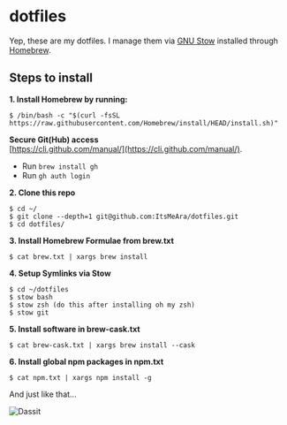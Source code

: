 # dotfiles
Yep, these are my dotfiles. I manage them via [GNU Stow](https://www.gnu.org/software/stow/) installed through [Homebrew](http://brew.sh/).



## Steps to install

**1. Install Homebrew by running:**  
```
$ /bin/bash -c "$(curl -fsSL https://raw.githubusercontent.com/Homebrew/install/HEAD/install.sh)"
```

**Secure Git(Hub) access**  
[https://cli.github.com/manual/](https://cli.github.com/manual/). 
- Run `brew install gh`
- Run `gh auth login`


**2. Clone this repo**  
```
$ cd ~/
$ git clone --depth=1 git@github.com:ItsMeAra/dotfiles.git
$ cd dotfiles/
```


**3. Install Homebrew Formulae from brew.txt**  
```
$ cat brew.txt | xargs brew install
```


**4. Setup Symlinks via Stow**  
```
$ cd ~/dotfiles
$ stow bash
$ stow zsh (do this after installing oh my zsh)
$ stow git
```


**5. Install software in brew-cask.txt**  
```
$ cat brew-cask.txt | xargs brew install --cask
```


**6. Install global npm packages in npm.txt**  
```
$ cat npm.txt | xargs npm install -g
```


And just like that...  

![Dassit](https://media.giphy.com/media/l0IyczK2hyezd4Avu/giphy.gif)

